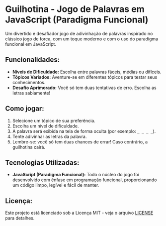 # Guilhotina - Jogo de Palavras em JavaScript (Paradigma Funcional)

Um divertido e desafiador jogo de adivinhação de palavras inspirado no clássico jogo de forca, com um toque moderno e com o uso do paradigma funcional em JavaScript.

## Funcionalidades:

- **Níveis de Dificuldade:** Escolha entre palavras fáceis, médias ou difíceis.
- **Tópicos Variados:** Aventure-se em diferentes tópicos para testar seus conhecimentos.
- **Desafio Aprimorado:** Você só tem duas tentativas de erro. Escolha as letras sabiamente!

## Como jogar:

1. Selecione um tópico de sua preferência.
2. Escolha um nível de dificuldade.
3. A palavra será exibida na tela de forma oculta (por exemplo: `_ _ _ _`).
4. Tente adivinhar as letras da palavra.
5. Lembre-se: você só tem duas chances de errar! Caso contrário, a guilhotina cairá.

## Tecnologias Utilizadas:

- **JavaScript (Paradigma Funcional):** Todo o núcleo do jogo foi desenvolvido com ênfase em programação funcional, proporcionando um código limpo, legível e fácil de manter.


## Licença:

Este projeto está licenciado sob a Licença MIT - veja o arquivo [LICENSE](LICENSE) para detalhes.

